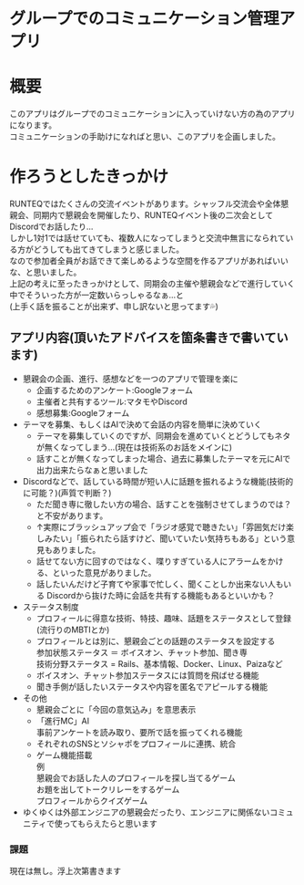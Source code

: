 # グループでのコミュニケーション管理アプリ
# 概要
このアプリはグループでのコミュニケーションに入っていけない方の為のアプリになります。<br>
コミュニケーションの手助けになればと思い、このアプリを企画しました。<br>

# 作ろうとしたきっかけ
RUNTEQではたくさんの交流イベントがあります。シャッフル交流会や全体懇親会、同期内で懇親会を開催したり、RUNTEQイベント後の二次会としてDiscordでお話したり...<br>
しかし1対1では話せていても、複数人になってしまうと交流中無言になられている方がどうしても出てきてしまうと感じました。<br>
なので参加者全員がお話できて楽しめるような空間を作るアプリがあればいいな、と思いました。<br>
上記の考えに至ったきっかけとして、同期会の主催や懇親会などで進行していく中でそういった方が一定数いらっしゃるなぁ...と<br>
(上手く話を振ることが出来ず、申し訳ないと思ってます💦)

## アプリ内容(頂いたアドバイスを箇条書きで書いています)
- 懇親会の企画、進行、感想などを一つのアプリで管理を楽に
   - 企画するためのアンケート:Googleフォーム
   - 主催者と共有するツール:マタモやDiscord
   - 感想募集:Googleフォーム<br>
- テーマを募集、もしくはAIで決めて会話の内容を簡単に決めていく
   - テーマを募集していくのですが、同期会を進めていくとどうしてもネタが無くなってしまう...(現在は技術系のお話をメインに)
   - 話すことが無くなってしまった場合、過去に募集したテーマを元にAIで出力出来たらなぁと思いました
- Discordなどで、話している時間が短い人に話題を振れるような機能(技術的に可能？)(声質で判断？)
   - ただ聞き専に徹したい方の場合、話すことを強制させてしまうのでは？と不安があります。
   - ↑実際にブラッシュアップ会で「ラジオ感覚で聴きたい」「雰囲気だけ楽しみたい」「振られたら話すけど、聞いていたい気持ちもある」という意見もありました。
   - 話せてない方に回すのではなく、喋りすぎている人にアラームをかける、といった意見がありました。
   - 話したいんだけど子育てや家事で忙しく、聞くことしか出来ない人もいる
     Discordから抜けた時に会話を共有する機能もあるといいかも？
- ステータス制度
   - プロフィールに得意な技術、特技、趣味、話題をステータスとして登録(流行りのMBTIとか)
   - プロフィールとは別に、懇親会ごとの話題のステータスを設定する<br>
     参加状態ステータス ＝ ボイスオン、チャット参加、聞き専<br>
     技術分野ステータス = Rails、基本情報、Docker、Linux、Paizaなど
   - ボイスオン、チャット参加ステータスには質問を飛ばせる機能
   - 聞き手側が話したいステータスや内容を匿名でアピールする機能
- その他
   - 懇親会ごとに「今回の意気込み」を意思表示
   - 「進行MC」AI<br>
事前アンケートを読み取り、要所で話を振ってくれる機能
   - それぞれのSNSとソシャポをプロフィールに連携、統合
   - ゲーム機能搭載<br>
     例<br>
     懇親会でお話した人のプロフィールを探し当てるゲーム<br>
     お題を出してトークリレーをするゲーム<br>
     プロフィールからクイズゲーム
- ゆくゆくは外部エンジニアの懇親会だったり、エンジニアに関係ないコミュニティで使ってもらえたらと思います
### 課題
現在は無し。浮上次第書きます
